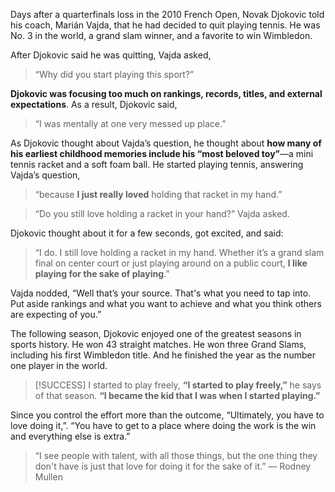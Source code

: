 Days after a quarterfinals loss in the 2010 French Open, Novak Djokovic told his coach, Marián Vajda, that he had decided to quit playing tennis. He was No. 3 in the world, a grand slam winner, and a favorite to win Wimbledon.

After Djokovic said he was quitting, Vajda asked, 
> “Why did you start playing this sport?”

**Djokovic was focusing too much on rankings, records, titles, and external expectations**. As a result, Djokovic said, 
>“I was mentally at one very messed up place.”

As Djokovic thought about Vajda’s question, he thought about **how many of his earliest childhood memories include his “most beloved toy”**—a mini tennis racket and a soft foam ball.
He started playing tennis, answering Vajda’s question,
> “because **I just really loved** holding that racket in my hand.”

> “Do you still love holding a racket in your hand?” Vajda asked.

Djokovic thought about it for a few seconds, got excited, and said:
>“I do. I still love holding a racket in my hand. Whether it’s a grand slam final on center court or just playing around on a public court, **I like playing for the sake of playing**.”

Vajda nodded, “Well that’s your source. That's what you need to tap into. Put aside rankings and what you want to achieve and what you think others are expecting of you.”

The following season, Djokovic enjoyed one of the greatest seasons in sports history. He won 43 straight matches. He won three Grand Slams, including his first Wimbledon title. And he finished the year as the number one player in the world.

>[!SUCCESS] I started to play freely,
>**“I started to play freely,”** he says of that season. **“I became the kid that I was when I started playing.”**

Since you control the effort more than the outcome, “Ultimately, you have to love doing it,”. “You have to get to a place where doing the work is the win and everything else is extra.”

>“I see people with talent, with all those things, but the one thing they don't have is just that love for doing it for the sake of it.” — Rodney Mullen


